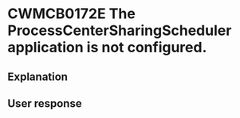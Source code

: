 # CWMCB0172E The ProcessCenterSharingScheduler application is not configured.

## Explanation

## User response